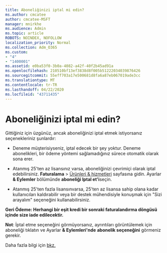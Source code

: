 ```yaml
---
title: Aboneliğinizi iptal mi edin?
ms.author: cmcatee
author: cmcatee-MSFT
manager: mnirkhe
ms.audience: Admin
ms.topic: article
ROBOTS: NOINDEX, NOFOLLOW
localization_priority: Normal
ms.collection: Adm_O365
ms.custom:
- "4"
- "1400001"
ms.assetid: e0ba53f0-3b0a-4082-a42f-40f2b45ad91a
ms.openlocfilehash: 210510bf13ef3838d8f005b51222034039876426
ms.sourcegitcommit: 55eff703a17e500681d8fa6a87eb067019ade3cc
ms.translationtype: MT
ms.contentlocale: tr-TR
ms.lasthandoff: 04/22/2020
ms.locfileid: "43711435"
---
```

# <a name="canceling-your-subscription"></a>Aboneliğinizi iptal mi edin?

Gittiğiniz için üzgünüz, ancak aboneliğinizi iptal etmek istiyorsanız seçenekleriniz şunlardır:
  
- Deneme müşterisiyseniz, iptal edecek bir şey yoktur. Deneme abonelikleri, bir ödeme yöntemi sağlamadığınız sürece otomatik olarak sona erer.

- Atanmış 25'ten az lisansınız varsa, aboneliğinizi çevrimiçi olarak iptal edebilirsiniz. **Faturalama** \> [Ürünleri & hizmetleri](https://go.microsoft.com/fwlink/p/?linkid=842054) sayfasına gidin. Ayarlar **& Eylemler** bölümünde **aboneliği Iptal et'i**seçin.

- Atanmış 25'ten fazla lisansınvarsa, 25'ten az lisansa sahip olana kadar kullanıcıları kaldırabilir veya bir destek mühendisiyle konuşmak için "Sizi arayalım" seçeneğini kullanabilirsiniz.
  
**Geri Ödeme: Herhangi bir eşit kredi bir sonraki faturalandırma döngüsü içinde size iade edilecektir.** 

**Not**: İptal etme seçeneğini görmüyorsanız, ayrıntıları görüntülemek için aboneliği tıklatın ve Ayarlar **& Eylemleri'nde** **abonelik seçeneğini** görmeniz gerekir. 

Daha fazla bilgi için [bkz.](https://docs.microsoft.com/office365/admin/subscriptions-and-billing/cancel-your-subscription)